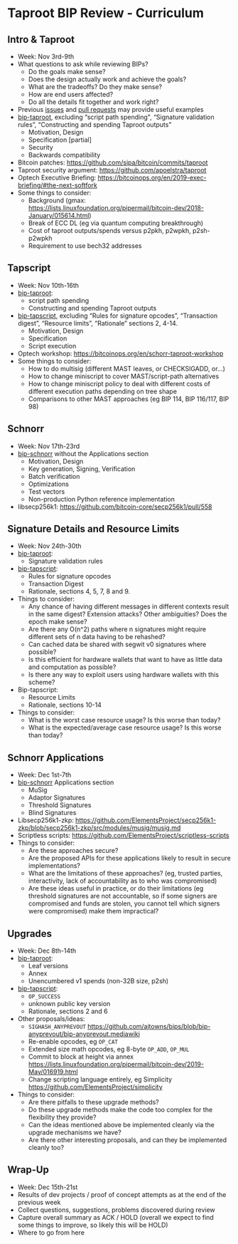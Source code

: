 # Taproot BIP Review - Curriculum

## Intro & Taproot

* Week: Nov 3rd-9th
* What questions to ask while reviewing BIPs?
  * Do the goals make sense?
  * Does the design actually work and achieve the goals?
  * What are the tradeoffs? Do they make sense?
  * How are end users affected?
  * Do all the details fit together and work right?
* Previous [issues](https://github.com/sipa/bips/issues?q=is%3Aissue) and [pull requests](https://github.com/sipa/bips/pulls?q=is%3Apr) may provide useful examples
* [bip-taproot][TR], excluding “script path spending", “Signature validation rules”, “Constructing and spending Taproot outputs”
  * Motivation, Design
  * Specification [partial]
  * Security
  * Backwards compatibility
* Bitcoin patches: https://github.com/sipa/bitcoin/commits/taproot
* Taproot security argument: https://github.com/apoelstra/taproot
* Optech Executive Briefing: https://bitcoinops.org/en/2019-exec-briefing/#the-next-softfork
* Some things to consider:
  * Background (gmax: https://lists.linuxfoundation.org/pipermail/bitcoin-dev/2018-January/015614.html)
  * Break of ECC DL (eg via quantum computing breakthrough)
  * Cost of taproot outputs/spends versus p2pkh, p2wpkh, p2sh-p2wpkh
  * Requirement to use bech32 addresses

## Tapscript

* Week: Nov 10th-16th
* [bip-taproot][TR]:
  * script path spending
  * Constructing and spending Taproot outputs
* [bip-tapscript][TS], excluding “Rules for signature opcodes”, “Transaction digest”, “Resource limits”, “Rationale” sections 2, 4-14.
  * Motivation, Design
  * Specification
  * Script execution
* Optech workshop: https://bitcoinops.org/en/schorr-taproot-workshop
* Some things to consider:
  * How to do multisig (different MAST leaves, or CHECKSIGADD, or…)
  * How to change miniscript to cover MAST/script-path alternatives
  * How to change miniscript policy to deal with different costs of different execution paths depending on tree shape
  * Comparisons to other MAST approaches (eg BIP 114, BIP 116/117, BIP 98)

## Schnorr

* Week: Nov 17th-23rd
* [bip-schnorr][SCH] without the Applications section
  * Motivation, Design
  * Key generation, Signing, Verification
  * Batch verification
  * Optimizations
  * Test vectors
  * Non-production Python reference implementation
* libsecp256k1: https://github.com/bitcoin-core/secp256k1/pull/558

## Signature Details and Resource Limits

* Week: Nov 24th-30th
* [bip-taproot][TR]:
  * Signature validation rules
* [bip-tapscript][TS]:
  * Rules for signature opcodes
  * Transaction Digest
  * Rationale, sections 4, 5, 7, 8 and 9.
* Things to consider:
  * Any chance of having different messages in different contexts result in the same digest? Extension attacks? Other ambiguities? Does the epoch make sense?
  * Are there any O(n^2) paths where n signatures might require different sets of n data having to be rehashed?
  * Can cached data be shared with segwit v0 signatures where possible?
  * Is this efficient for hardware wallets that want to have as little data and computation as possible?
  * Is there any way to exploit users using hardware wallets with this scheme?
* Bip-tapscript:
  * Resource Limits
  * Rationale, sections 10-14
* Things to consider:
  * What is the worst case resource usage? Is this worse than today?
  * What is the expected/average case resource usage? Is this worse than today?

## Schnorr Applications

* Week: Dec 1st-7th
* [bip-schnorr][SCH] Applications section
  * MuSig
  * Adaptor Signatures
  * Threshold Signatures
  * Blind Signatures
* Libsecp256k1-zkp: https://github.com/ElementsProject/secp256k1-zkp/blob/secp256k1-zkp/src/modules/musig/musig.md
* Scriptless scripts: https://github.com/ElementsProject/scriptless-scripts
* Things to consider:
  * Are these approaches secure?
  * Are the proposed APIs for these applications likely to result in secure implementations?
  * What are the limitations of these approaches? (eg, trusted parties, interactivity, lack of accountability as to who was compromised)
  * Are these ideas useful in practice, or do their limitations (eg threshold signatures are not accountable, so if some signers are compromised and funds are stolen, you cannot tell which signers were compromised) make them impractical?

## Upgrades

* Week: Dec 8th-14th
* [bip-taproot][TR]:
  * Leaf versions
  * Annex
  * Unencumbered v1 spends (non-32B size, p2sh)
* [bip-tapscript][TS]:
  * `OP_SUCCESS`
  * unknown public key version
  * Rationale, sections 2 and 6
* Other proposals/ideas:
  * `SIGHASH_ANYPREVOUT` https://github.com/ajtowns/bips/blob/bip-anyprevout/bip-anyprevout.mediawiki
  * Re-enable opcodes, eg `OP_CAT`
  * Extended size math opcodes, eg 8-byte `OP_ADD`, `OP_MUL`
  * Commit to block at height via annex https://lists.linuxfoundation.org/pipermail/bitcoin-dev/2019-May/016919.html
  * Change scripting language entirely, eg Simplicity https://github.com/ElementsProject/simplicity
* Things to consider:
  * Are there pitfalls to these upgrade methods?
  * Do these upgrade methods make the code too complex for the flexibility they provide?
  * Can the ideas mentioned above be implemented cleanly via the upgrade mechanisms we have?
  * Are there other interesting proposals, and can they be implemented cleanly too?

## Wrap-Up

* Week: Dec 15th-21st
* Results of dev projects / proof of concept attempts as at the end of the previous week
* Collect questions, suggestions, problems discovered during review
* Capture overall summary as ACK / HOLD (overall we expect to find some things to improve, so likely this will be HOLD)
* Where to go from here


[TR]: https://github.com/sipa/bips/blob/bip-schnorr/bip-taproot.mediawiki
[TS]: https://github.com/sipa/bips/blob/bip-schnorr/bip-tapscript.mediawiki
[SCH]: https://github.com/sipa/bips/blob/bip-schnorr/bip-schnorr.mediawiki

